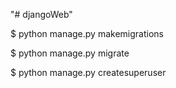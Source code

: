 "# djangoWeb" 



$ python manage.py makemigrations

$ python manage.py migrate


$ python manage.py createsuperuser
